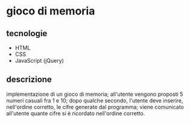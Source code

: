 # gioco di memoria
## tecnologie
* HTML
* CSS
* JavaScript (jQuery)
## descrizione
implementazione di un gioco di memoria; all'utente vengono proposti 5 numeri casuali fra 1 e 10; dopo qualche secondo, l'utente deve inserire, nell'ordine corretto, le cifre generate dal programma; viene comunicato all'utente quante cifre si è ricordato nell'ordine corretto.
